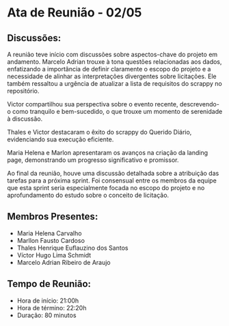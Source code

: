 # Ata de Reunião - 02/05

## Discussões:

A reunião teve início com discussões sobre aspectos-chave do projeto em andamento. Marcelo Adrian trouxe à tona questões relacionadas aos dados, enfatizando a importância de definir claramente o escopo do projeto e a necessidade de alinhar as interpretações divergentes sobre licitações. Ele também ressaltou a urgência de atualizar a lista de requisitos do scrappy no repositório.

Victor compartilhou sua perspectiva sobre o evento recente, descrevendo-o como tranquilo e bem-sucedido, o que trouxe um momento de serenidade à discussão.

Thales e Victor destacaram o êxito do scrappy do Querido Diário, evidenciando sua execução eficiente.

Maria Helena e Marlon apresentaram os avanços na criação da landing page, demonstrando um progresso significativo e promissor.

Ao final da reunião, houve uma discussão detalhada sobre a atribuição das tarefas para a próxima sprint. Foi consensual entre os membros da equipe que esta sprint seria especialmente focada no escopo do projeto e no aprofundamento do estudo sobre o conceito de licitação.

## Membros Presentes:

- Maria Helena Carvalho
- Marllon Fausto Cardoso
- Thales Henrique Euflauzino dos Santos
- Víctor Hugo Lima Schmidt
- Marcelo Adrian Ribeiro de Araujo

## Tempo de Reunião:

- Hora de início: 21:00h
- Hora de término: 22:20h
- Duração: 80 minutos
